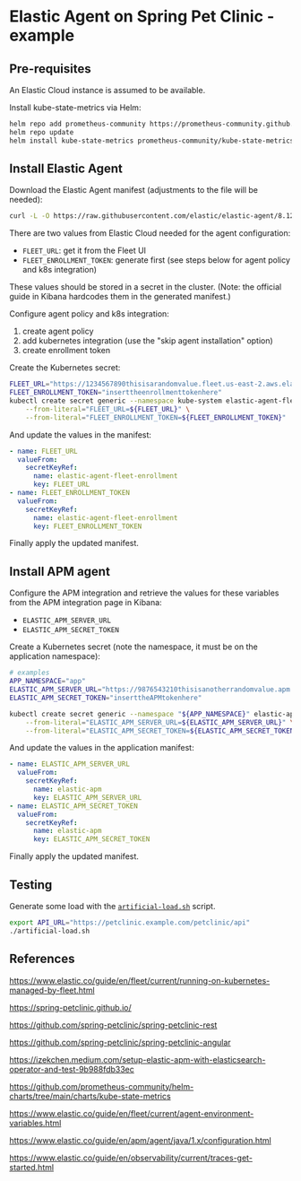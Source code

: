 # Elastic Agent on Spring Pet Clinic - example

## Pre-requisites

An Elastic Cloud instance is assumed to be available.

Install kube-state-metrics via Helm:

```sh
helm repo add prometheus-community https://prometheus-community.github.io/helm-charts
helm repo update
helm install kube-state-metrics prometheus-community/kube-state-metrics -n kube-system
```

## Install Elastic Agent

Download the Elastic Agent manifest (adjustments to the file will be needed):

```sh
curl -L -O https://raw.githubusercontent.com/elastic/elastic-agent/8.12/deploy/kubernetes/elastic-agent-managed-kubernetes.yaml
```

There are two values from Elastic Cloud needed for the agent configuration:

- `FLEET_URL`: get it from the Fleet UI
- `FLEET_ENROLLMENT_TOKEN`: generate first (see steps below for agent policy and
  k8s integration)

These values should be stored in a secret in the cluster. (Note: the official
guide in Kibana hardcodes them in the generated manifest.)

Configure agent policy and k8s integration:

1. create agent policy
2. add kubernetes integration (use the "skip agent installation" option)
3. create enrollment token

Create the Kubernetes secret:

```sh
FLEET_URL="https://1234567890thisisarandomvalue.fleet.us-east-2.aws.elastic-cloud.com:443" # example
FLEET_ENROLLMENT_TOKEN="inserttheenrollmenttokenhere"
kubectl create secret generic --namespace kube-system elastic-agent-fleet-enrollment \
    --from-literal="FLEET_URL=${FLEET_URL}" \
    --from-literal="FLEET_ENROLLMENT_TOKEN=${FLEET_ENROLLMENT_TOKEN}"
```

And update the values in the manifest:

```yaml
- name: FLEET_URL
  valueFrom:
    secretKeyRef:
      name: elastic-agent-fleet-enrollment
      key: FLEET_URL
- name: FLEET_ENROLLMENT_TOKEN
  valueFrom:
    secretKeyRef:
      name: elastic-agent-fleet-enrollment
      key: FLEET_ENROLLMENT_TOKEN
```

Finally apply the updated manifest.

## Install APM agent

Configure the APM integration and retrieve the values for these variables from
the APM integration page in Kibana:

- `ELASTIC_APM_SERVER_URL`
- `ELASTIC_APM_SECRET_TOKEN`

Create a Kubernetes secret (note the namespace, it must be on the application
namespace):

```sh
# examples
APP_NAMESPACE="app"
ELASTIC_APM_SERVER_URL="https://9876543210thisisanotherrandomvalue.apm.us-east-2.aws.elastic-cloud.com:443"
ELASTIC_APM_SECRET_TOKEN="inserttheAPMtokenhere"
```

```sh
kubectl create secret generic --namespace "${APP_NAMESPACE}" elastic-apm \
    --from-literal="ELASTIC_APM_SERVER_URL=${ELASTIC_APM_SERVER_URL}" \
    --from-literal="ELASTIC_APM_SECRET_TOKEN=${ELASTIC_APM_SECRET_TOKEN}"
```

And update the values in the application manifest:

```yaml
- name: ELASTIC_APM_SERVER_URL
  valueFrom:
    secretKeyRef:
      name: elastic-apm
      key: ELASTIC_APM_SERVER_URL
- name: ELASTIC_APM_SECRET_TOKEN
  valueFrom:
    secretKeyRef:
      name: elastic-apm
      key: ELASTIC_APM_SECRET_TOKEN
```

Finally apply the updated manifest.

## Testing

Generate some load with the [`artificial-load.sh`](artificial-load.sh) script.

```sh
export API_URL="https://petclinic.example.com/petclinic/api"
./artificial-load.sh
```

## References

<https://www.elastic.co/guide/en/fleet/current/running-on-kubernetes-managed-by-fleet.html>

<https://spring-petclinic.github.io/>

<https://github.com/spring-petclinic/spring-petclinic-rest>

<https://github.com/spring-petclinic/spring-petclinic-angular>

<https://izekchen.medium.com/setup-elastic-apm-with-elasticsearch-operator-and-test-9b988fdb33ec>

<https://github.com/prometheus-community/helm-charts/tree/main/charts/kube-state-metrics>

<https://www.elastic.co/guide/en/fleet/current/agent-environment-variables.html>

<https://www.elastic.co/guide/en/apm/agent/java/1.x/configuration.html>

<https://www.elastic.co/guide/en/observability/current/traces-get-started.html>

